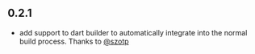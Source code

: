 ## 0.2.1

* add support to dart builder to automatically integrate into the normal build process. Thanks to [@szotp](https://github.com/szotp)
